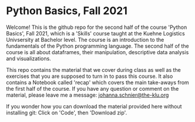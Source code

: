 # Python Basics, Fall 2021
 
Welcome! This is the github repo for the second half of the course 'Python Basics', Fall 2021, which is a 'Skills' course taught at the Kuehne Logistics Univsersity at Bachelor level. The course is an introduction to the fundamentals of the Python programming language. The second half of the course is all about dataframes, their manipulation, descriptive data analysis and visualizations.

This repo contains the material that we cover during class as well as the exercises that you are supposed to turn in to pass this course. It also contains a Notebook called 'recap' which covers the main take-aways from the first half of the course. If you have any question or comment on the material, please leave me a message: johanna.schnier@the-klu.org

If you wonder how you can download the material provided here without installing git: Click on 'Code', then 'Download zip'.





